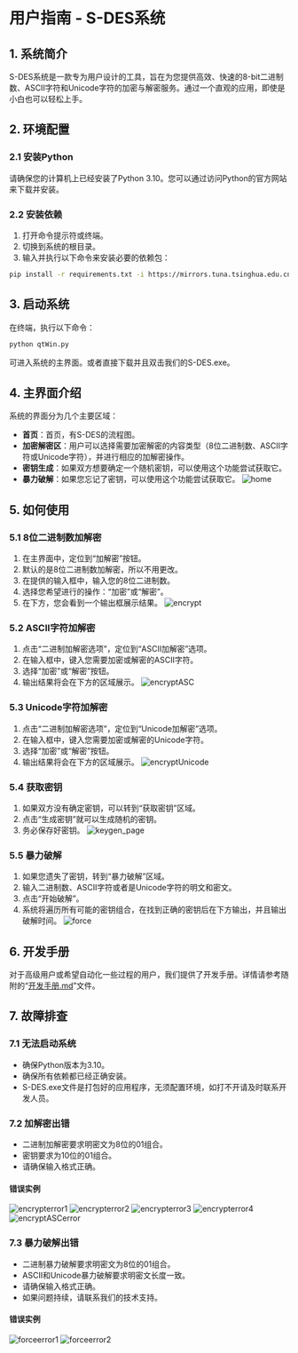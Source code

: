 # 用户指南 - S-DES系统

## 1. 系统简介

S-DES系统是一款专为用户设计的工具，旨在为您提供高效、快速的8-bit二进制数、ASCII字符和Unicode字符的加密与解密服务。通过一个直观的应用，即使是小白也可以轻松上手。

## 2. 环境配置

### 2.1 安装Python

请确保您的计算机上已经安装了Python 3.10。您可以通过访问Python的官方网站来下载并安装。

### 2.2 安装依赖

1. 打开命令提示符或终端。
2. 切换到系统的根目录。
3. 输入并执行以下命令来安装必要的依赖包：

```sh
pip install -r requirements.txt -i https://mirrors.tuna.tsinghua.edu.cn/pypi/web/simple
```

## 3. 启动系统

在终端，执行以下命令：

```sh
python qtWin.py
```

可进入系统的主界面。或者直接下载并且双击我们的S-DES.exe。

## 4. 主界面介绍

系统的界面分为几个主要区域：

- **首页**：首页，有S-DES的流程图。
- **加密解密区**：用户可以选择需要加密解密的内容类型（8位二进制数、ASCII字符或Unicode字符），并进行相应的加解密操作。
- **密钥生成**：如果双方想要确定一个随机密钥，可以使用这个功能尝试获取它。
- **暴力破解**：如果您忘记了密钥，可以使用这个功能尝试获取它。
  ![home](result_img/home.png)

## 5. 如何使用

### 5.1 8位二进制数加解密

1. 在主界面中，定位到“加解密”按钮。
2. 默认的是8位二进制数加解密，所以不用更改。
3. 在提供的输入框中，输入您的8位二进制数。
4. 选择您希望进行的操作：“加密”或“解密”。
5. 在下方，您会看到一个输出框展示结果。
![encrypt](result_img/encrypt.png)

### 5.2 ASCII字符加解密

1. 点击“二进制加解密选项”，定位到“ASCII加解密”选项。
2. 在输入框中，键入您需要加密或解密的ASCII字符。
3. 选择“加密”或“解密”按钮。
4. 输出结果将会在下方的区域展示。
   ![encryptASC](result_img/encryptASC.png)


### 5.3 Unicode字符加解密

1. 点击“二进制加解密选项”，定位到“Unicode加解密”选项。
2. 在输入框中，键入您需要加密或解密的Unicode字符。
3. 选择“加密”或“解密”按钮。
4. 输出结果将会在下方的区域展示。
   ![encryptUnicode](result_img/encryptUnicode.png)


### 5.4 获取密钥

1. 如果双方没有确定密钥，可以转到“获取密钥”区域。
2. 点击“生成密钥”就可以生成随机的密钥。
3. 务必保存好密钥。
 ![keygen_page](result_img/keygen_page.png)


### 5.5 暴力破解

1. 如果您遗失了密钥，转到“暴力破解”区域。
2. 输入二进制数、ASCII字符或者是Unicode字符的明文和密文。
3. 点击“开始破解”。
4. 系统将遍历所有可能的密钥组合，在找到正确的密钥后在下方输出，并且输出破解时间。
    ![force](result_img/force.png)


## 6. 开发手册

对于高级用户或希望自动化一些过程的用户，我们提供了开发手册。详情请参考随附的“[开发手册.md](开发手册.md)”文件。

## 7. 故障排查

### 7.1 无法启动系统

- 确保Python版本为3.10。
- 确保所有依赖都已经正确安装。
- S-DES.exe文件是打包好的应用程序，无须配置环境，如打不开请及时联系开发人员。

### 7.2 加解密出错

- 二进制加解密要求明密文为8位的01组合。
- 密钥要求为10位的01组合。
- 请确保输入格式正确。
#### 错误实例
 ![encrypterror1](result_img/encrypterror1.png)
 ![encrypterror2](result_img/encrypterror2.png)
 ![encrypterror3](result_img/encrypterror3.png)
 ![encrypterror4](result_img/encrypterror4.png)
 ![encryptASCerror](result_img/encryptASCerror.png)

### 7.3 暴力破解出错
- 二进制暴力破解要求明密文为8位的01组合。
- ASCII和Unicode暴力破解要求明密文长度一致。
- 请确保输入格式正确。
- 如果问题持续，请联系我们的技术支持。
#### 错误实例
 ![forceerror1](result_img/forceerror1.png)
 ![forceerror2](result_img/forceerror2.png)
